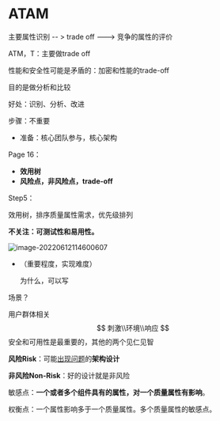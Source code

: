 # ATAM

主要属性识别 -- > trade off ---> 竞争的属性的评价

ATM，T：主要做trade off

性能和安全性可能是矛盾的：加密和性能的trade-off

目的是做分析和比较

好处：识别、分析、改进

步骤：不重要

- 准备：核心团队参与，核心架构

Page 16：

- **效用树**
- **风险点，非风险点，trade-off**

Step5：

效用树，排序质量属性需求，优先级排列

**不关注：可测试性和易用性。**

![image-20220612114600607](https://cdn.jsdelivr.net/gh/Holmes233666/blogImage@main/img/image-20220612114600607.png)



- （重要程度，实现难度）

  为什么，可以写

场景？

用户群体相关
$$
刺激\\环境\\响应
$$
安全和可用性是最重要的，其他的两个见仁见智



**风险Risk**：可能<u>出现问题</u>的**架构设计**

**非风险Non-Risk**：好的设计就是非风险

敏感点：**一个或者多个组件具有的属性，对一个质量属性有影响**。

权衡点：一个属性影响多于一个质量属性。多个质量属性的敏感点。

